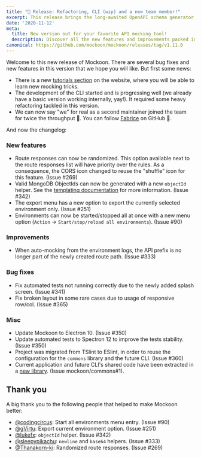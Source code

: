 ```yaml
---
title: "🚀 Release: Refactoring, CLI (wip) and a new team member!"
excerpt: This release brings the long-awaited OpenAPI schema generator and rules interpretation as "AND" together with the usual bug fixes.
date: '2020-11-12'
meta:
  title: New version out for your favorite API mocking tool!
  description: Discover all the new features and improvements packed in this release. 👀 OpenAPI body samples, rules "AND" and bug fixes.
canonical: https://github.com/mockoon/mockoon/releases/tag/v1.11.0
---
```


Welcome to this new release of Mockoon. There are several bug fixes and new features in this version that we hope you will like. But first some news: 
- There is a new [tutorials section](https://mockoon.com/tutorials/) on the website, where you will be able to learn new mocking tricks. 
- The development of the CLI started and is progressing well (we already have a basic version working internally, yay!). It required some heavy refactoring tackled in this version. 
- We can now say "we" for real as a second maintainer joined the team for twice the throughput 🚀. You can follow [Fabrice](https://github.com/fabhoarau) on GitHub 🎉.

And now the changelog:

### New features 

- Route responses can now be randomized. This option available next to the route responses list will have priority over the rules. As a consequence, the CORS icon changed to reuse the "shuffle" icon for this feature. (Issue #269)
- Valid MongoDB ObjectIds can now be generated with a new `objectId` helper. See the [templating documentation](https://mockoon.com/docs/latest/templating/overview/) for more information. (Issue #342)
- The export menu has a new option to export the currently selected environment only. (Issue #251)
- Environments can now be started/stopped all at once with a new menu option (`Action` -> `Start/stop/reload all environments`). (Issue #90)

### Improvements

- When auto-mocking from the environment logs, the API prefix is no longer part of the newly created route path. (Issue #333)

### Bug fixes

- Fix automated tests not running correctly due to the newly added splash screen. (Issue #341)
- Fix broken layout in some rare cases due to usage of responsive row/col. (Issue #365)

### Misc

- Update Mockoon to Electron 10. (Issue #350)
- Update automated tests to Spectron 12 to improve the tests stability. (Issue #350)
- Project was migrated from TSlint to ESlint, in order to reuse the configuration for the `commons` library and the future CLI. (Issue #360)
- Current application and future CLI's shared code have been extracted in a [new library](https://github.com/mockoon/commons). (Issue mockoon/commons#1). 

## Thank you

A big thank you to the following people that helped to make Mockoon better:

- [@codingcircus](https://github.com/codingcircus): Start all environments menu entry. (Issue #90)
- [@gVirtu](https://github.com/gVirtu): Export current environment option. (Issue #251)
- [@lukefx](https://github.com/lukefx): `objectId` helper. (Issue #342)
- [@sleepypikachu](https://github.com/sleepypikachu): `newline` and `base64` helpers. (Issue #333)
- [@Thanakorn-ki](https://github.com/Thanakorn-ki): Randomized route responses. (Issue #269)
